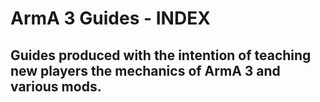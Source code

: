 # ArmA 3 Guides - INDEX

## Guides produced with the intention of teaching new players the mechanics of ArmA 3 and various mods.
